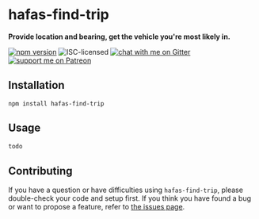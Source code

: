 # hafas-find-trip

**Provide location and bearing, get the vehicle you're most likely in.**

[![npm version](https://img.shields.io/npm/v/hafas-find-trip.svg)](https://www.npmjs.com/package/hafas-find-trip)
![ISC-licensed](https://img.shields.io/github/license/derhuerst/hafas-find-trip.svg)
[![chat with me on Gitter](https://img.shields.io/badge/chat%20with%20me-on%20gitter-512e92.svg)](https://gitter.im/derhuerst)
[![support me on Patreon](https://img.shields.io/badge/support%20me-on%20patreon-fa7664.svg)](https://patreon.com/derhuerst)


## Installation

```shell
npm install hafas-find-trip
```


## Usage

```js
todo
```


## Contributing

If you have a question or have difficulties using `hafas-find-trip`, please double-check your code and setup first. If you think you have found a bug or want to propose a feature, refer to [the issues page](https://github.com/derhuerst/hafas-find-trip/issues).
